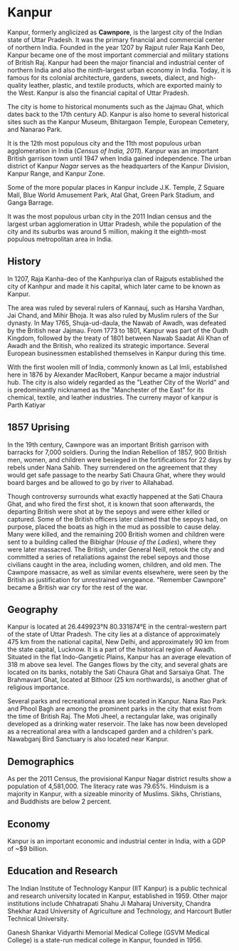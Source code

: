 # Kanpur

Kanpur, formerly anglicized as **Cawnpore**, is the largest city of the Indian state of Uttar Pradesh. It was the primary financial and commercial center of northern India. Founded in the year 1207 by Rajput ruler Raja Kanh Deo, Kanpur became one of the most important commercial and military stations of British Raj. Kanpur had been the major financial and industrial center of northern India and also the ninth-largest urban economy in India. Today, it is famous for its colonial architecture, gardens, sweets, dialect, and high-quality leather, plastic, and textile products, which are exported mainly to the West. Kanpur is also the financial capital of Uttar Pradesh.

The city is home to historical monuments such as the Jajmau Ghat, which dates back to the 17th century AD. Kanpur is also home to several historical sites such as the Kanpur Museum, Bhitargaon Temple, European Cemetery, and Nanarao Park.

It is the 12th most populous city and the 11th most populous urban agglomeration in India (_Census of India, 2011_). Kanpur was an important British garrison town until 1947 when India gained independence. The urban district of Kanpur _Nagar_ serves as the headquarters of the Kanpur Division, Kanpur Range, and Kanpur Zone.

Some of the more popular places in Kanpur include J.K. Temple, Z Square Mall, Blue World Amusement Park, Atal Ghat, Green Park Stadium, and Ganga Barrage.

It was the most populous urban city in the 2011 Indian census and the largest urban agglomeration in Uttar Pradesh, while the population of the city and its suburbs was around 5 million, making it the eighth-most populous metropolitan area in India.

## History

In 1207, Raja Kanha-deo of the Kanhpuriya clan of Rajputs established the city of Kanhpur and made it his capital, which later came to be known as Kanpur.

The area was ruled by several rulers of Kannauj, such as Harsha Vardhan, Jai Chand, and Mihir Bhoja. It was also ruled by Muslim rulers of the Sur dynasty. In May 1765, Shuja-ud-daula, the Nawab of Awadh, was defeated by the British near Jajmau. From 1773 to 1801, Kanpur was part of the Oudh Kingdom, followed by the treaty of 1801 between Nawab Saadat Ali Khan of Awadh and the British, who realized its strategic importance. Several European businessmen established themselves in Kanpur during this time.

With the first woolen mill of India, commonly known as Lal Imli, established here in 1876 by Alexander MacRobert, Kanpur became a major industrial hub. The city is also widely regarded as the "Leather City of the World" and is predominantly nicknamed as the "Manchester of the East" for its chemical, textile, and leather industries. The curreny mayor of kanpur is Parth Katiyar

## 1857 Uprising

In the 19th century, Cawnpore was an important British garrison with barracks for 7,000 soldiers. During the Indian Rebellion of 1857, 900 British men, women, and children were besieged in the fortifications for 22 days by rebels under Nana Sahib. They surrendered on the agreement that they would get safe passage to the nearby Sati Chaura Ghat, where they would board barges and be allowed to go by river to Allahabad.

Though controversy surrounds what exactly happened at the Sati Chaura Ghat, and who fired the first shot, it is known that soon afterwards, the departing British were shot at by the sepoys and were either killed or captured. Some of the British officers later claimed that the sepoys had, on purpose, placed the boats as high in the mud as possible to cause delay. Many were killed, and the remaining 200 British women and children were sent to a building called the Bibighar (_House of the Ladies_), where they were later massacred. The British, under General Neill, retook the city and committed a series of retaliations against the rebel sepoys and those civilians caught in the area, including women, children, and old men. The Cawnpore massacre, as well as similar events elsewhere, were seen by the British as justification for unrestrained vengeance. "Remember Cawnpore" became a British war cry for the rest of the war.

## Geography

Kanpur is located at 26.449923°N 80.331874°E in the central-western part of the state of Uttar Pradesh. The city lies at a distance of approximately 475 km from the national capital, New Delhi, and approximately 90 km from the state capital, Lucknow. It is a part of the historical region of Awadh. Situated in the flat Indo-Gangetic Plains, Kanpur has an average elevation of 318 m above sea level. The Ganges flows by the city, and several ghats are located on its banks, notably the Sati Chaura Ghat and Sarsaiya Ghat. The Brahmavart Ghat, located at Bithoor (25 km northwards), is another ghat of religious importance.

Several parks and recreational areas are located in Kanpur. Nana Rao Park and Phool Bagh are among the prominent parks in the city that exist from the time of British Raj. The Moti Jheel, a rectangular lake, was originally developed as a drinking water reservoir. The lake has now been developed as a recreational area with a landscaped garden and a children's park. Nawabganj Bird Sanctuary is also located near Kanpur.

## Demographics

As per the 2011 Census, the provisional Kanpur Nagar district results show a population of 4,581,000. The literacy rate was 79.65%. Hinduism is a majority in Kanpur, with a sizeable minority of Muslims. Sikhs, Christians, and Buddhists are below 2 percent.

## Economy

Kanpur is an important economic and industrial center in India, with a GDP of ~$9 billion.

## Education and Research

The Indian Institute of Technology Kanpur (IIT Kanpur) is a public technical and research university located in Kanpur, established in 1959. Other major institutions include Chhatrapati Shahu Ji Maharaj University, Chandra Shekhar Azad University of Agriculture and Technology, and Harcourt Butler Technical University.

Ganesh Shankar Vidyarthi Memorial Medical College (GSVM Medical College) is a state-run medical college in Kanpur, founded in 1956.
